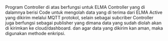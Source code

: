 Program Controller di atas berfungsi untuk ELMA Controller yang di dalamnya berisi Code untuk mengolah data yang di terima dari ELMA Active yang dikirim melalui MQTT protokol, selain sebagai subcriber Controller juga berfungsi sebagai publisher yang dimana data yang sudah diolah akan di kirimkan ke cloud/dashboard. dan agar data yang dikirim kan aman, maka digunakan methode enkripsi.  